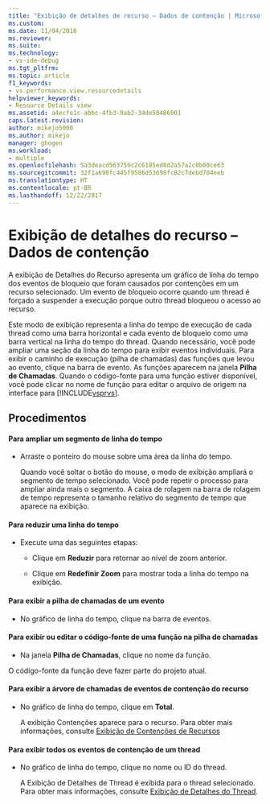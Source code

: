 ```yaml
---
title: "Exibição de detalhes de recurso – Dados de contenção | Microsoft Docs"
ms.custom: 
ms.date: 11/04/2016
ms.reviewer: 
ms.suite: 
ms.technology:
- vs-ide-debug
ms.tgt_pltfrm: 
ms.topic: article
f1_keywords:
- vs.performance.view.resourcedetails
helpviewer_keywords:
- Resource Details view
ms.assetid: a4ecfe1c-abbc-4fb3-9ab2-34de50486901
caps.latest.revision: 
author: mikejo5000
ms.author: mikejo
manager: ghogen
ms.workload:
- multiple
ms.openlocfilehash: 5a3deacd563759c2c6185ed8d2a57a2c0b00ce63
ms.sourcegitcommit: 32f1a690fc445f9586d53698fc82c7debd784eeb
ms.translationtype: HT
ms.contentlocale: pt-BR
ms.lasthandoff: 12/22/2017
---
```

# <a name="resource-details-view---contention-data"></a>Exibição de detalhes do recurso – Dados de contenção
A exibição de Detalhes do Recurso apresenta um gráfico de linha do tempo dos eventos de bloqueio que foram causados por contenções em um recurso selecionado. Um evento de bloqueio ocorre quando um thread é forçado a suspender a execução porque outro thread bloqueou o acesso ao recurso.  
  
 Este modo de exibição representa a linha do tempo de execução de cada thread como uma barra horizontal e cada evento de bloqueio como uma barra vertical na linha do tempo do thread. Quando necessário, você pode ampliar uma seção da linha do tempo para exibir eventos individuais. Para exibir o caminho de execução (pilha de chamadas) das funções que levou ao evento, clique na barra de evento. As funções aparecem na janela **Pilha de Chamadas**. Quando o código-fonte para uma função estiver disponível, você pode clicar no nome de função para editar o arquivo de origem na interface para [!INCLUDE[vsprvs](../code-quality/includes/vsprvs_md.md)].  
  
## <a name="procedures"></a>Procedimentos  
  
#### <a name="to-magnify-a-timeline-segment"></a>Para ampliar um segmento de linha do tempo  
  
-   Arraste o ponteiro do mouse sobre uma área da linha do tempo.  
  
     Quando você soltar o botão do mouse, o modo de exibição ampliará o segmento de tempo selecionado. Você pode repetir o processo para ampliar ainda mais o segmento. A caixa de rolagem na barra de rolagem de tempo representa o tamanho relativo do segmento de tempo que aparece na exibição.  
  
#### <a name="to-zoom-out-on-a-timeline"></a>Para reduzir uma linha do tempo  
  
-   Execute uma das seguintes etapas:  
  
    -   Clique em **Reduzir** para retornar ao nível de zoom anterior.  
  
    -   Clique em **Redefinir Zoom** para mostrar toda a linha do tempo na exibição.  
  
#### <a name="to-view-the-call-stack-of-an-event"></a>Para exibir a pilha de chamadas de um evento  
  
-   No gráfico de linha do tempo, clique na barra de eventos.  
  
#### <a name="to-view-or-edit-the-source-code-of-a-function-in-the-call-stack"></a>Para exibir ou editar o código-fonte de uma função na pilha de chamadas  
  
-   Na janela **Pilha de Chamadas**, clique no nome da função.  
  
 O código-fonte da função deve fazer parte do projeto atual.  
  
#### <a name="to-view-the-call-tree-of-contention-events-for-the-resource"></a>Para exibir a árvore de chamadas de eventos de contenção do recurso  
  
-   No gráfico de linha do tempo, clique em **Total**.  
  
     A exibição Contenções aparece para o recurso. Para obter mais informações, consulte [Exibição de Contenções de Recursos](../profiling/resource-contentions-view-contention-data.md)  
  
#### <a name="to-view-all-the-contention-events-of-a-thread"></a>Para exibir todos os eventos de contenção de um thread  
  
-   No gráfico de linha do tempo, clique no nome ou ID do thread.  
  
     A Exibição de Detalhes de Thread é exibida para o thread selecionado. Para obter mais informações, consulte [Exibição de Detalhes do Thread](../profiling/thread-details-view-contention-data.md).